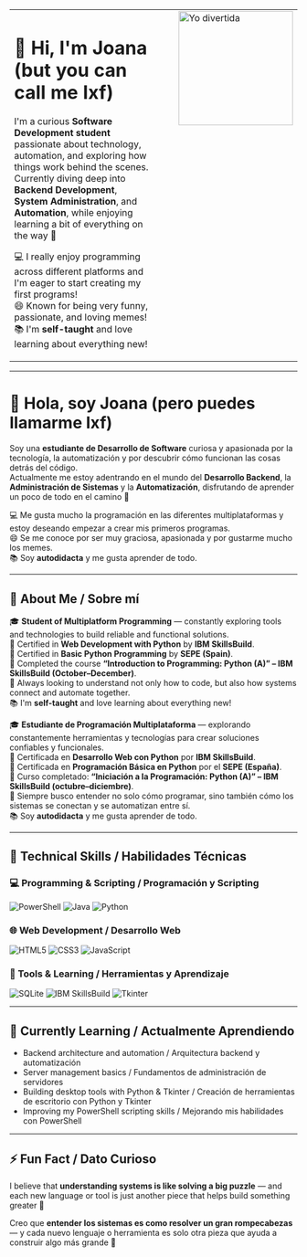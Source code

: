 <table>
<tr>
<td valign="top" style="padding-right: 40px;">

# 👋 Hi, I'm Joana (but you can call me Ixf)

I'm a curious **Software Development student** passionate about technology, automation, and exploring how things work behind the scenes.  
Currently diving deep into **Backend Development**, **System Administration**, and **Automation**, while enjoying learning a bit of everything on the way 🚀  

💻 I really enjoy programming across different platforms and I'm eager to start creating my first programs!  
😄 Known for being very funny, passionate, and loving memes!  
📚 I'm **self-taught** and love learning about everything new!  

</td>
<td valign="top">

<img src="https://preview.redd.it/im-just-being-funny-with-the-lineup-trumpet-v0-mtjtt3shlcvb1.jpeg?width=746&auto=webp&s=9b888376c77ca26f6e90a34d6a130b958e2f569c" alt="Yo divertida" width="200"/>

</td>
</tr>
</table>

---

# 👋 Hola, soy Joana (pero puedes llamarme Ixf)

Soy una **estudiante de Desarrollo de Software** curiosa y apasionada por la tecnología, la automatización y por descubrir cómo funcionan las cosas detrás del código.  
Actualmente me estoy adentrando en el mundo del **Desarrollo Backend**, la **Administración de Sistemas** y la **Automatización**, disfrutando de aprender un poco de todo en el camino 🚀  

💻 Me gusta mucho la programación en las diferentes multiplataformas y estoy deseando empezar a crear mis primeros programas.  
😄 Se me conoce por ser muy graciosa, apasionada y por gustarme mucho los memes.  
📚 Soy **autodidacta** y me gusta aprender de todo.

---

## 💼 About Me / Sobre mí

🎓 **Student of Multiplatform Programming** — constantly exploring tools and technologies to build reliable and functional solutions.  
📘 Certified in **Web Development with Python** by **IBM SkillsBuild**.  
🐍 Certified in **Basic Python Programming** by **SEPE (Spain)**.  
🧩 Completed the course **“Introduction to Programming: Python (A)” – IBM SkillsBuild (October–December)**.  
🧠 Always looking to understand not only how to code, but also how systems connect and automate together.  
📚 I'm **self-taught** and love learning about everything new!  

🎓 **Estudiante de Programación Multiplataforma** — explorando constantemente herramientas y tecnologías para crear soluciones confiables y funcionales.  
📘 Certificada en **Desarrollo Web con Python** por **IBM SkillsBuild**.  
🐍 Certificada en **Programación Básica en Python** por el **SEPE (España)**.  
🧩 Curso completado: **“Iniciación a la Programación: Python (A)” – IBM SkillsBuild (octubre–diciembre)**.  
🧠 Siempre busco entender no solo cómo programar, sino también cómo los sistemas se conectan y se automatizan entre sí.  
📚 Soy **autodidacta** y me gusta aprender de todo.

---

## 🧰 Technical Skills / Habilidades Técnicas

### 💻 Programming & Scripting / Programación y Scripting
![PowerShell](https://img.shields.io/badge/-PowerShell-5391FE?logo=powershell&logoColor=white)
![Java](https://img.shields.io/badge/-Java-F89820?logo=java&logoColor=white)
![Python](https://img.shields.io/badge/-Python-3776AB?logo=python&logoColor=white)

### 🌐 Web Development / Desarrollo Web
![HTML5](https://img.shields.io/badge/-HTML5-E34F26?logo=html5&logoColor=white)
![CSS3](https://img.shields.io/badge/-CSS3-1572B6?logo=css3&logoColor=white)
![JavaScript](https://img.shields.io/badge/-JavaScript-F7DF1E?logo=javascript&logoColor=black)

### 🧩 Tools & Learning / Herramientas y Aprendizaje
![SQLite](https://img.shields.io/badge/-SQLite-003B57?logo=sqlite&logoColor=white)
![IBM SkillsBuild](https://img.shields.io/badge/-IBM_SkillsBuild-054ADA?logo=ibm&logoColor=white)
![Tkinter](https://img.shields.io/badge/-Tkinter-FFDD00?logo=python&logoColor=black)

---

## 🌱 Currently Learning / Actualmente Aprendiendo

- Backend architecture and automation / Arquitectura backend y automatización  
- Server management basics / Fundamentos de administración de servidores  
- Building desktop tools with Python & Tkinter / Creación de herramientas de escritorio con Python y Tkinter  
- Improving my PowerShell scripting skills / Mejorando mis habilidades con PowerShell  

---

## ⚡ Fun Fact / Dato Curioso

I believe that **understanding systems is like solving a big puzzle** — and each new language or tool is just another piece that helps build something greater 🧩  

Creo que **entender los sistemas es como resolver un gran rompecabezas** — y cada nuevo lenguaje o herramienta es solo otra pieza que ayuda a construir algo más grande 🧩


